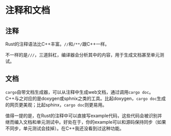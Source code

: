 # 注释和文档

## 注释

Rust的注释语法比C++丰富。`//`和`/**/`跟C++一样。

不一样的是`///`，三道斜杠，编译器会分析其中的内容，用于生成文档甚至单元测试。

## 文档

`cargo`自带文档生成器，可以从注释中生成web文档，通过调用`cargo doc`。C++与之对应的是doxygen或sphnix之类的工具。比起doxygen，`cargo doc`生成的网页更美观；比起sphinx，`cargo doc`则更易用。

值得一提的是，在Rust的注释中可以直接写example代码，这些代码会被识别并继而编入文档和单元测试中。好处在于，你的example可以和源码保持同步（如果不同步，单元测试会挂掉）。在C++我还没看到过这种功能。
